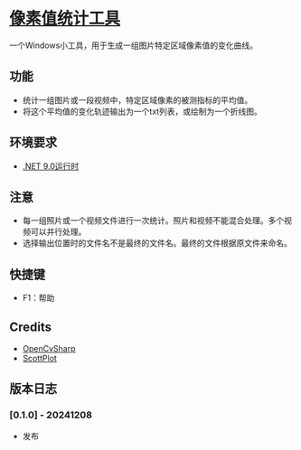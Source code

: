 # [像素值统计工具](https://github.com/GarthTB/LightCurve)

一个Windows小工具，用于生成一组图片特定区域像素值的变化曲线。

## 功能

- 统计一组图片或一段视频中，特定区域像素的被测指标的平均值。
- 将这个平均值的变化轨迹输出为一个txt列表，或绘制为一个折线图。

## 环境要求

- [.NET 9.0运行时](https://dotnet.microsoft.com/zh-cn/download/dotnet/9.0)

## 注意

- 每一组照片或一个视频文件进行一次统计。照片和视频不能混合处理。多个视频可以并行处理。
- 选择输出位置时的文件名不是最终的文件名。最终的文件根据原文件来命名。

## 快捷键

- F1：帮助

## Credits

- [OpenCvSharp](https://github.com/shimat/opencvsharp)
- [ScottPlot](https://github.com/ScottPlot/ScottPlot)

## 版本日志

### [0.1.0] - 20241208

- 发布